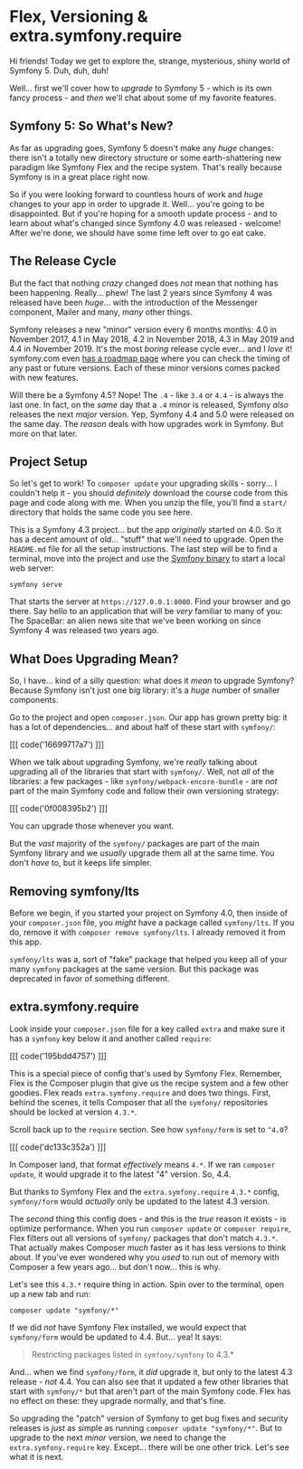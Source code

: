 # Flex, Versioning & extra.symfony.require

Hi friends! Today we get to explore the, strange, mysterious, shiny world of
Symfony 5. Duh, duh, duh!

Well... first we'll cover how to *upgrade* to Symfony 5 - which is its
own fancy process - and *then* we'll chat about some of my favorite features.

## Symfony 5: So What's New?

As far as upgrading goes, Symfony 5 doesn't make any *huge* changes: there isn't
a totally new directory structure or some earth-shattering new paradigm like
Symfony Flex and the recipe system. That's really because Symfony is in a great
place right now.

So if you were looking forward to countless hours of work and *huge* changes to
your app in order to upgrade it. Well...  you're going to be disappointed.
But if you're hoping for a smooth update process - and to learn about what's
changed since Symfony 4.0 was released - welcome! After we're done, we should have
some time left over to go eat cake.

## The Release Cycle

But the fact that nothing *crazy* changed does *not* mean that nothing has been
happening. Really... phew! The last 2 years since Symfony 4 was released have
been *huge*... with the introduction of the Messenger component, Mailer and many,
*many* other things.

Symfony releases a new "minor" version every 6 months months: 4.0 in November
2017, 4.1 in May 2018, 4.2 in November 2018, 4.3 in May 2019 and 4.4 in
November 2019. It's the most *boring* release cycle ever... and I *love* it!
symfony.com even [has a roadmap page](https://symfony.com/releases) where you
can check the timing of any past or future versions. Each of these minor versions
comes packed with new features.

Will there be a Symfony 4.5? Nope! The `.4` - like `3.4` or `4.4` - is always the
last one. In fact, on the *same* day that a `.4` minor is released, Symfony *also*
releases the next *major* version. Yep, Symfony 4.4 and 5.0 were released on the
same day. The *reason* deals with how upgrades work in Symfony. But more on that
later.

## Project Setup

So let's get to work! To `composer update` your upgrading skills - sorry... I
couldn't help it - you should *definitely* download the course code from this
page and code along with me. When you unzip the file, you'll find a `start/`
directory that holds the same code you see here.

This is a Symfony 4.3 project... but the app *originally* started on 4.0. So it
has a decent amount of old... "stuff" that we'll need to upgrade. Open the
`README.md` file for all the setup instructions. The last step will be to find a
terminal, move into the project and use the
[Symfony binary](https://symfony.com/download) to start a local web server:

```terminal
symfony serve
```

That starts the server at `https://127.0.0.1:8000`. Find your browser and
go there. Say hello to an application that will be *very* familiar to many of you:
The SpaceBar: an alien news site that we've been working on since Symfony 4 was
released two years ago.

## What Does Upgrading Mean?

So, I have... kind of a silly question: what does it *mean* to upgrade Symfony?
Because Symfony isn't just one big library: it's a *huge* number of smaller components.

Go to the project and open `composer.json`. Our app has grown pretty big:
it has a lot of dependencies... and about half of these start with `symfony/`:

[[[ code('16699717a7') ]]]

When we talk about upgrading Symfony, we're *really* talking about upgrading
all of the libraries that start with `symfony/`. Well, not *all* of the libraries:
a few packages - like `symfony/webpack-encore-bundle` - are *not* part of the main
Symfony code and follow their own versioning strategy:

[[[ code('0f008395b2') ]]]

You can upgrade those whenever you want.

But the *vast* majority of the `symfony/` packages are part of the main Symfony
library and we *usually* upgrade them all at the same time. You don't *have* to,
but it keeps life simpler.

## Removing symfony/lts

Before we begin, if you started your project on Symfony 4.0, then inside of your
`composer.json` file, you *might* have a package called `symfony/lts`. If you do,
remove it with `composer remove symfony/lts`. I already removed it from this app.

`symfony/lts` was a, sort of "fake" package that helped you keep all of your many
`symfony` packages at the same version. But this package was deprecated in favor
of something different.

## extra.symfony.require

Look inside your `composer.json` file for a key called `extra` and make sure
it has a `symfony` key below it and another called `require`:

[[[ code('195bdd4757') ]]]

This is a special piece of config that's used by Symfony Flex. Remember, Flex
is the Composer plugin that give us the recipe system and a few other goodies.
Flex reads `extra.symfony.require` and does two things. First, behind the scenes,
it tells Composer that all the `symfony/` repositories should be locked at version
`4.3.*`.

Scroll back up to the `require` section. See how `symfony/form` is set to `^4.0`?

[[[ code('dc133c352a') ]]]

In Composer land, that format *effectively* means `4.*`. If we ran `composer update`,
it would upgrade it to the latest "4" version. So, 4.4.

But thanks to Symfony Flex and the `extra.symfony.require` `4.3.*` config,
`symfony/form` would *actually* only be updated to the latest 4.3 version.

The *second* thing this config does - and this is the *true* reason it exists -
is optimize performance. When you run `composer update` or `composer require`,
Flex filters out all versions of `symfony/` packages that don't match `4.3.*`.
That actually makes Composer *much* faster as it has less versions to think about.
If you've ever wondered why you *used* to run out of memory with Composer a few
years ago... but don't now... this is why.

Let's see this `4.3.*` require thing in action. Spin over to the terminal, open
up a new tab and run:

```terminal
composer update "symfony/*"
```

If we did *not* have Symfony Flex installed, we would expect that `symfony/form`
would be updated to 4.4. But... yea! It says:

> Restricting packages listed in `symfony/symfony` to 4.3.*

And... when we find `symfony/form`, it *did* upgrade it, but only to the latest
4.3 release - *not* 4.4. You can also see that it updated a few other libraries
that start with `symfony/*` but that aren't part of the main Symfony code. Flex
has no effect on these: they upgrade normally, and that's fine.

So upgrading the "patch" version of Symfony to get bug fixes and security releases
is *just* as simple as running `composer update "symfony/*"`. But to upgrade to the
next *minor* version, we need to change the `extra.symfony.require` key. Except...
there will be one other trick. Let's see what it is next.
